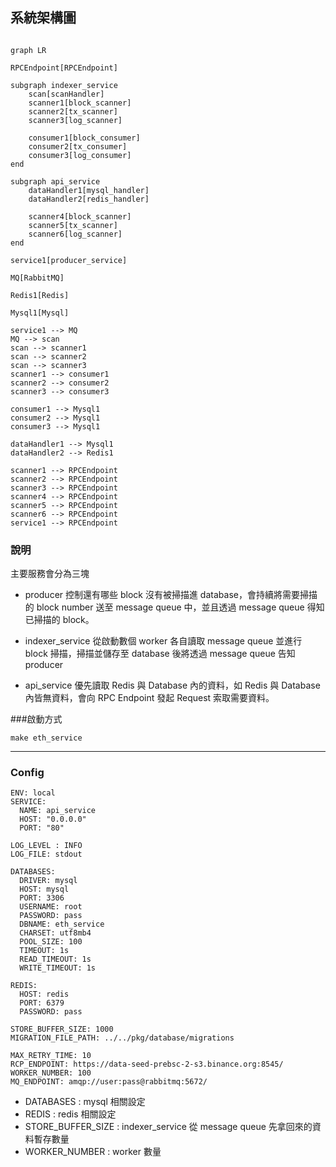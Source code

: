## 系統架構圖
```mermaid

graph LR

RPCEndpoint[RPCEndpoint]

subgraph indexer_service
    scan[scanHandler]
    scanner1[block_scanner]
    scanner2[tx_scanner]
    scanner3[log_scanner]

    consumer1[block_consumer]
    consumer2[tx_consumer]
    consumer3[log_consumer]
end

subgraph api_service
    dataHandler1[mysql_handler]
    dataHandler2[redis_handler]

    scanner4[block_scanner]
    scanner5[tx_scanner]
    scanner6[log_scanner]
end

service1[producer_service]

MQ[RabbitMQ]

Redis1[Redis]

Mysql1[Mysql]

service1 --> MQ
MQ --> scan
scan --> scanner1
scan --> scanner2
scan --> scanner3
scanner1 --> consumer1
scanner2 --> consumer2
scanner3 --> consumer3

consumer1 --> Mysql1
consumer2 --> Mysql1
consumer3 --> Mysql1

dataHandler1 --> Mysql1
dataHandler2 --> Redis1

scanner1 --> RPCEndpoint
scanner2 --> RPCEndpoint
scanner3 --> RPCEndpoint
scanner4 --> RPCEndpoint
scanner5 --> RPCEndpoint
scanner6 --> RPCEndpoint
service1 --> RPCEndpoint

```

### 說明
主要服務會分為三塊
* producer
    控制還有哪些 block 沒有被掃描進 database，會持續將需要掃描的 block number 送至 message queue 中，並且透過 message queue 得知已掃描的 block。

* indexer_service
    從啟動數個 worker 各自讀取 message queue 並進行 block 掃描，掃描並儲存至 database 後將透過 message queue 告知 producer
* api_service
    優先讀取 Redis 與 Database 內的資料，如 Redis 與 Database 內皆無資料，會向 RPC Endpoint 發起 Request 索取需要資料。

###啟動方式
```
make eth_service
```
---

### Config
```
ENV: local
SERVICE:
  NAME: api_service
  HOST: "0.0.0.0"
  PORT: "80"

LOG_LEVEL : INFO
LOG_FILE: stdout

DATABASES:
  DRIVER: mysql
  HOST: mysql
  PORT: 3306
  USERNAME: root
  PASSWORD: pass
  DBNAME: eth_service
  CHARSET: utf8mb4
  POOL_SIZE: 100
  TIMEOUT: 1s
  READ_TIMEOUT: 1s
  WRITE_TIMEOUT: 1s

REDIS:
  HOST: redis
  PORT: 6379
  PASSWORD: pass

STORE_BUFFER_SIZE: 1000
MIGRATION_FILE_PATH: ../../pkg/database/migrations

MAX_RETRY_TIME: 10
RCP_ENDPOINT: https://data-seed-prebsc-2-s3.binance.org:8545/
WORKER_NUMBER: 100
MQ_ENDPOINT: amqp://user:pass@rabbitmq:5672/
```

* DATABASES :
    mysql 相關設定
* REDIS :
    redis 相關設定
* STORE_BUFFER_SIZE :
    indexer_service 從 message queue 先拿回來的資料暫存數量
* WORKER_NUMBER :
    worker 數量
